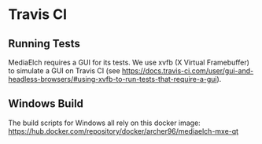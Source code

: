 # Travis CI

## Running Tests

MediaElch requires a GUI for its tests.
We use xvfb (X Virtual Framebuffer) to simulate a GUI on Travis CI
(see <https://docs.travis-ci.com/user/gui-and-headless-browsers/#using-xvfb-to-run-tests-that-require-a-gui>).

## Windows Build

The build scripts for Windows all rely on this docker image:
<https://hub.docker.com/repository/docker/archer96/mediaelch-mxe-qt>

